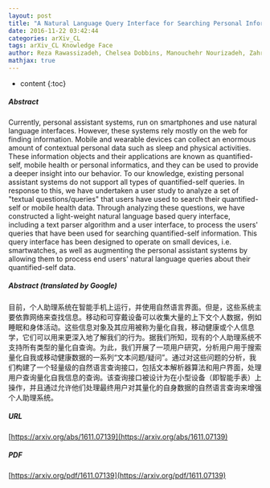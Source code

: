 ```yaml
---
layout: post
title: "A Natural Language Query Interface for Searching Personal Information on Smartwatches"
date: 2016-11-22 03:42:44
categories: arXiv_CL
tags: arXiv_CL Knowledge Face
author: Reza Rawassizadeh, Chelsea Dobbins, Manouchehr Nourizadeh, Zahra Ghamchili, Michael Pazzani
mathjax: true
---
```


* content
{:toc}

##### Abstract
Currently, personal assistant systems, run on smartphones and use natural language interfaces. However, these systems rely mostly on the web for finding information. Mobile and wearable devices can collect an enormous amount of contextual personal data such as sleep and physical activities. These information objects and their applications are known as quantified-self, mobile health or personal informatics, and they can be used to provide a deeper insight into our behavior. To our knowledge, existing personal assistant systems do not support all types of quantified-self queries. In response to this, we have undertaken a user study to analyze a set of "textual questions/queries" that users have used to search their quantified-self or mobile health data. Through analyzing these questions, we have constructed a light-weight natural language based query interface, including a text parser algorithm and a user interface, to process the users' queries that have been used for searching quantified-self information. This query interface has been designed to operate on small devices, i.e. smartwatches, as well as augmenting the personal assistant systems by allowing them to process end users' natural language queries about their quantified-self data.

##### Abstract (translated by Google)
目前，个人助理系统在智能手机上运行，​​并使用自然语言界面。但是，这些系统主要依靠网络来查找信息。移动和可穿戴设备可以收集大量的上下文个人数据，例如睡眠和身体活动。这些信息对象及其应用被称为量化自我，移动健康或个人信息学，它们可以用来更深入地了解我们的行为。据我们所知，现有的个人助理系统不支持所有类型的量化自查询。为此，我们开展了一项用户研究，分析用户用于搜索量化自我或移动健康数据的一系列“文本问题/疑问”。通过对这些问题的分析，我们构建了一个轻量级的自然语言查询接口，包括文本解析器算法和用户界面，处理用户查询量化自我信息的查询。该查询接口被设计为在小型设备（即智能手表）上操作，并且通过允许他们处理最终用户对其量化的自身数据的自然语言查询来增强个人助理系统。

##### URL
[https://arxiv.org/abs/1611.07139](https://arxiv.org/abs/1611.07139)

##### PDF
[https://arxiv.org/pdf/1611.07139](https://arxiv.org/pdf/1611.07139)

